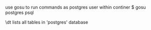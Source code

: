 use gosu to run commands as postgres user within continer
$ gosu postgres psql

\dt lists all tables in 'postgres' database

